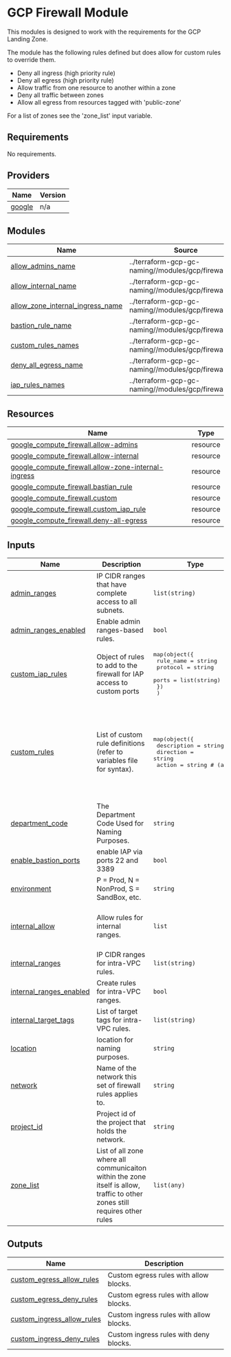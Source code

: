# GCP Firewall Module
This modules is designed to work with the requirements for the GCP Landing Zone.

The module has the following rules defined but does allow for custom rules
to override them.
- Deny all ingress (high priority rule)
- Deny all egress (high priority rule)
- Allow traffic from one resource to another within a zone
- Deny all traffic between zones
- Allow all egress from resources tagged with 'public-zone'

For a list of zones see the 'zone_list' input variable.

<!-- BEGINNING OF PRE-COMMIT-TERRAFORM DOCS HOOK -->
## Requirements

No requirements.

## Providers

| Name | Version |
|------|---------|
| <a name="provider_google"></a> [google](#provider\_google) | n/a |

## Modules

| Name | Source | Version |
|------|--------|---------|
| <a name="module_allow_admins_name"></a> [allow\_admins\_name](#module\_allow\_admins\_name) | ../terraform-gcp-gc-naming//modules/gcp/firewall_rule | 1.0.0 |
| <a name="module_allow_internal_name"></a> [allow\_internal\_name](#module\_allow\_internal\_name) | ../terraform-gcp-gc-naming//modules/gcp/firewall_rule | 1.0.0 |
| <a name="module_allow_zone_internal_ingress_name"></a> [allow\_zone\_internal\_ingress\_name](#module\_allow\_zone\_internal\_ingress\_name) | ../terraform-gcp-gc-naming//modules/gcp/firewall_rule | 1.0.0 |
| <a name="module_bastion_rule_name"></a> [bastion\_rule\_name](#module\_bastion\_rule\_name) | ../terraform-gcp-gc-naming//modules/gcp/firewall_rule | 1.0.0 |
| <a name="module_custom_rules_names"></a> [custom\_rules\_names](#module\_custom\_rules\_names) | ../terraform-gcp-gc-naming//modules/gcp/firewall_rule | 1.0.0 |
| <a name="module_deny_all_egress_name"></a> [deny\_all\_egress\_name](#module\_deny\_all\_egress\_name) | ../terraform-gcp-gc-naming//modules/gcp/firewall_rule | 1.0.0 |
| <a name="module_iap_rules_names"></a> [iap\_rules\_names](#module\_iap\_rules\_names) | ../terraform-gcp-gc-naming//modules/gcp/firewall_rule | 1.0.0 |

## Resources

| Name | Type |
|------|------|
| [google_compute_firewall.allow-admins](https://registry.terraform.io/providers/hashicorp/google/latest/docs/resources/compute_firewall) | resource |
| [google_compute_firewall.allow-internal](https://registry.terraform.io/providers/hashicorp/google/latest/docs/resources/compute_firewall) | resource |
| [google_compute_firewall.allow-zone-internal-ingress](https://registry.terraform.io/providers/hashicorp/google/latest/docs/resources/compute_firewall) | resource |
| [google_compute_firewall.bastian_rule](https://registry.terraform.io/providers/hashicorp/google/latest/docs/resources/compute_firewall) | resource |
| [google_compute_firewall.custom](https://registry.terraform.io/providers/hashicorp/google/latest/docs/resources/compute_firewall) | resource |
| [google_compute_firewall.custom_iap_rule](https://registry.terraform.io/providers/hashicorp/google/latest/docs/resources/compute_firewall) | resource |
| [google_compute_firewall.deny-all-egress](https://registry.terraform.io/providers/hashicorp/google/latest/docs/resources/compute_firewall) | resource |

## Inputs

| Name | Description | Type | Default | Required |
|------|-------------|------|---------|:--------:|
| <a name="input_admin_ranges"></a> [admin\_ranges](#input\_admin\_ranges) | IP CIDR ranges that have complete access to all subnets. | `list(string)` | `[]` | no |
| <a name="input_admin_ranges_enabled"></a> [admin\_ranges\_enabled](#input\_admin\_ranges\_enabled) | Enable admin ranges-based rules. | `bool` | `false` | no |
| <a name="input_custom_iap_rules"></a> [custom\_iap\_rules](#input\_custom\_iap\_rules) | Object of rules to add to the firewall for IAP access to custom ports | <pre>map(object({<br>    rule_name = string<br>    protocol  = string<br>    ports     = list(string)<br>    })<br>  )</pre> | `{}` | no |
| <a name="input_custom_rules"></a> [custom\_rules](#input\_custom\_rules) | List of custom rule definitions (refer to variables file for syntax). | <pre>map(object({<br>    description          = string<br>    direction            = string<br>    action               = string # (allow|deny)<br>    ranges               = list(string)<br>    sources              = list(string)<br>    targets              = list(string)<br>    use_service_accounts = bool<br>    rules = list(object({<br>      protocol = string<br>      ports    = list(string)<br>    }))<br>    extra_attributes = map(string)<br>  }))</pre> | `{}` | no |
| <a name="input_department_code"></a> [department\_code](#input\_department\_code) | The Department Code Used for Naming Purposes. | `string` | n/a | yes |
| <a name="input_enable_bastion_ports"></a> [enable\_bastion\_ports](#input\_enable\_bastion\_ports) | enable IAP via ports 22 and 3389 | `bool` | `true` | no |
| <a name="input_environment"></a> [environment](#input\_environment) | P = Prod, N = NonProd, S = SandBox, etc. | `string` | n/a | yes |
| <a name="input_internal_allow"></a> [internal\_allow](#input\_internal\_allow) | Allow rules for internal ranges. | `list` | <pre>[<br>  {<br>    "protocol": "icmp"<br>  }<br>]</pre> | no |
| <a name="input_internal_ranges"></a> [internal\_ranges](#input\_internal\_ranges) | IP CIDR ranges for intra-VPC rules. | `list(string)` | `[]` | no |
| <a name="input_internal_ranges_enabled"></a> [internal\_ranges\_enabled](#input\_internal\_ranges\_enabled) | Create rules for intra-VPC ranges. | `bool` | `false` | no |
| <a name="input_internal_target_tags"></a> [internal\_target\_tags](#input\_internal\_target\_tags) | List of target tags for intra-VPC rules. | `list(string)` | `[]` | no |
| <a name="input_location"></a> [location](#input\_location) | location for naming purposes. | `string` | n/a | yes |
| <a name="input_network"></a> [network](#input\_network) | Name of the network this set of firewall rules applies to. | `string` | n/a | yes |
| <a name="input_project_id"></a> [project\_id](#input\_project\_id) | Project id of the project that holds the network. | `string` | n/a | yes |
| <a name="input_zone_list"></a> [zone\_list](#input\_zone\_list) | List of all zone where all communicaiton within the zone itself is allow, traffic to other zones still requires other rules | `list(any)` | <pre>[<br>  "public-access-zone",<br>  "operations-zone",<br>  "restricted-zone",<br>  "management-restricted-zone"<br>]</pre> | no |

## Outputs

| Name | Description |
|------|-------------|
| <a name="output_custom_egress_allow_rules"></a> [custom\_egress\_allow\_rules](#output\_custom\_egress\_allow\_rules) | Custom egress rules with allow blocks. |
| <a name="output_custom_egress_deny_rules"></a> [custom\_egress\_deny\_rules](#output\_custom\_egress\_deny\_rules) | Custom egress rules with allow blocks. |
| <a name="output_custom_ingress_allow_rules"></a> [custom\_ingress\_allow\_rules](#output\_custom\_ingress\_allow\_rules) | Custom ingress rules with allow blocks. |
| <a name="output_custom_ingress_deny_rules"></a> [custom\_ingress\_deny\_rules](#output\_custom\_ingress\_deny\_rules) | Custom ingress rules with deny blocks. |
<!-- END OF PRE-COMMIT-TERRAFORM DOCS HOOK -->